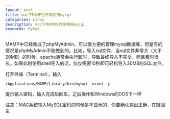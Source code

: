 ```yaml
---
layout: post
title: mac下MAMP在终端使用mysql
categories: Linux
description: mac下MAMP在终端使用mysql
keywords: MySql
---
```


MAMP中已经集成了phpMyAdmin，可以很方便的管理mysql数据库，但是有的情况是phpMyAdmin不能做到的。比如，导入sql文件，当sql文件非常大（大于20MB）的时候，apache通常会执行超时，导致最终导入不完全，而且费时很长。如果此时使用shell导入的话，仅仅需要10秒即可轻松导入20MB的SQL文件。

打开终端（Terminal），输入

```shell
/Applications/MAMP/Library/bin/mysql -uroot -p
```

提示输入密码，输入完成后回车。之后操作和Windows的DOS下一样

注意：MAC系统输入MySQL密码的时候是不显示的，你要确认输出正确，在敲回车


